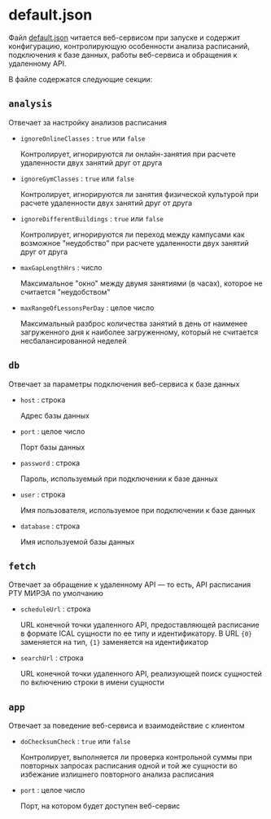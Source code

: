 # default.json

Файл [default.json](./config/default.json) читается веб-сервисом при запуске и содержит конфигурацию, контролирующую особенности анализа расписаний, подключения к базе данных, работы веб-сервиса и обращения к удаленному API.

В файле содержатся следующие секции:

## `analysis`

Отвечает за настройку анализов расписания

* `ignoreOnlineClasses` : `true` или `false`

    Контролирует, игнорируются ли онлайн-занятия при расчете удаленности двух занятий друг от друга

* `ignoreGymClasses` : `true` или `false`

    Контролирует, игнорируются ли занятия физической культурой при расчете удаленности двух занятий друг от друга

* `ignoreDifferentBuildings` : `true` или `false`

    Контролирует, игнорируются ли переход между кампусами как возможное "неудобство" при расчете удаленности двух занятий друг от друга

* `maxGapLengthHrs` : число

    Максимальное "окно" между двумя занятиями (в часах), которое не считается "неудобством"

* `maxRangeOfLessonsPerDay` : целое число

    Максимальный разброс количества занятий в день от наименее загруженного дня к наиболее загруженному, который не считается несбалансированной неделей

## `db`

Отвечает за параметры подключения веб-сервиса к базе данных

* `host` : строка

    Адрес базы данных

* `port` : целое число

    Порт базы данных

* `password` : строка

    Пароль, используемый при подключении к базе данных

* `user` : строка

    Имя пользователя, используемое при подключении к базе данных

* `database` : строка

    Имя используемой базы данных

## `fetch`

Отвечает за обращение к удаленному API — то есть, API расписания РТУ МИРЭА по умолчанию

* `scheduleUrl` : строка

    URL конечной точки удаленного API, предоставляющей расписание в формате ICAL сущности по ее типу и идентификатору. В URL `{0}` заменяется на тип, `{1}` заменяется на идентификатор

* `searchUrl` : строка

    URL конечной точки удаленного API, реализующей поиск сущностей по включению строки в имени сущности

## `app`

Отвечает за поведение веб-сервиса и взаимодействие с клиентом 

* `doChecksumCheck` : `true` или `false`

    Контролирует, выполняется ли проверка контрольной суммы при повторных запросах расписания одной и той же сущности во избежание излишнего повторного анализа расписания

* `port` : целое число

    Порт, на котором будет доступен веб-сервис
